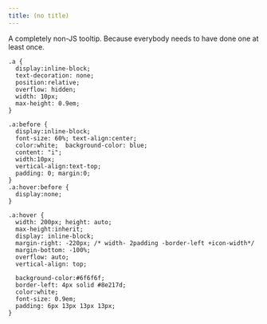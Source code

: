 ```yaml
---
title: (no title)
---
```

<p>A completely non-JS tooltip. Because everybody needs to have done one at least once.</p>

<pre><code>.a {
  display:inline-block;
  text-decoration: none;
  position:relative;
  overflow: hidden;
  width: 10px; 
  max-height: 0.9em;
}

.a:before {
  display:inline-block;
  font-size: 60%; text-align:center;
  color:white;  background-color: blue;
  content: "i";
  width:10px;
  vertical-align:text-top;
  padding: 0; margin:0; 
}
.a:hover:before {
  display:none;
}

.a:hover {
  width: 200px; height: auto;
  max-height:inherit;
  display: inline-block;
  margin-right: -220px; /* width- 2padding -border-left +icon-width*/
  margin-bottom: -100%;
  overflow: auto;
  vertical-align: top;

  background-color:#6f6f6f;
  border-left: 4px solid #8e217d;
  color:white;
  font-size: 0.9em;
  padding: 6px 13px 13px 13px;
}
</code></pre>